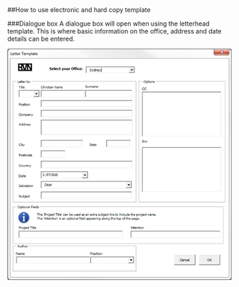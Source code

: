 <section id="templates-page-dialogue-box">
</section>
##How to use electronic and hard copy template

###Dialogue box
A dialogue box will open when using the letterhead template. This is where basic information on the office, address and date details can be entered.

![](../../assets/templates-letterhead.jpg)
